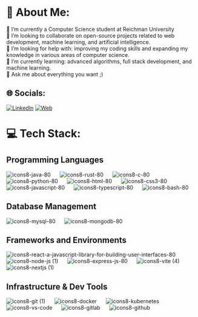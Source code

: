 # 💫 About Me:
🔭 I’m currently a Computer Science student at Reichman University<br>👯 I’m looking to collaborate on open-source projects related to web development, machine learning, and artificial intelligence.<br>🤝 I’m looking for help with: improving my coding skills and expanding my knowledge in various areas of computer science.<br>🌱 I’m currently learning: advanced algorithms, full stack development, and machine learning.<br>💬 Ask me about everything you want ;)<br>


## 🌐 Socials:
[![LinkedIn](https://img.shields.io/badge/LinkedIn-%230077B5.svg?logo=linkedin&logoColor=white)](https://linkedin.com/in/ethan-fajnkuchen) 
[![Web](https://img.shields.io/badge/-My%20Website-blueviolet)](https://ethanfajnkuchen.github.io/ethanfjn.github.io/)

# 💻 Tech Stack:

## Programming Languages
![icons8-java-80](https://github.com/EthanFajnkuchen/EthanFajnkuchen/assets/102037640/849a2c7d-cdec-46bc-a1fe-d72fb1e1025e)  &nbsp;&nbsp;&nbsp;&nbsp;
![icons8-rust-80](https://github.com/EthanFajnkuchen/EthanFajnkuchen/assets/102037640/7012dabe-c405-4cae-9fe7-1919083a5ad6) &nbsp;&nbsp;&nbsp;&nbsp;
![icons8-c-80](https://github.com/EthanFajnkuchen/EthanFajnkuchen/assets/102037640/f2073343-5abb-4076-90fc-e1739929211f) &nbsp;&nbsp;&nbsp;&nbsp;
![icons8-python-80](https://github.com/EthanFajnkuchen/EthanFajnkuchen/assets/102037640/9bca3a8a-e880-4848-a945-53569ae5713c) &nbsp;&nbsp;&nbsp;&nbsp;
![icons8-html-80](https://github.com/EthanFajnkuchen/EthanFajnkuchen/assets/102037640/37725681-8da3-4f49-a7ba-74f381f9472d) &nbsp;&nbsp;&nbsp;&nbsp;
![icons8-css3-80](https://github.com/EthanFajnkuchen/EthanFajnkuchen/assets/102037640/627b5bae-ead3-46fe-ac6c-ff6afd6e0aca) &nbsp;&nbsp;&nbsp;&nbsp;
![icons8-javascript-80](https://github.com/EthanFajnkuchen/EthanFajnkuchen/assets/102037640/1330ea2e-bb94-44c9-b875-3eb5385105f5) &nbsp;&nbsp;&nbsp;&nbsp;
![icons8-typescript-80](https://github.com/EthanFajnkuchen/EthanFajnkuchen/assets/102037640/8f1aeacf-1278-49b5-8173-a3d9623c2a98) &nbsp;&nbsp;&nbsp;&nbsp;
![icons8-bash-80](https://github.com/EthanFajnkuchen/EthanFajnkuchen/assets/102037640/1d47a0e3-835e-4068-9490-5f4b01226c1b)

## Database Management
![icons8-mysql-80](https://github.com/EthanFajnkuchen/EthanFajnkuchen/assets/102037640/c6c69f17-780d-4ed0-a773-061202d4a84c) &nbsp;&nbsp;&nbsp;&nbsp;
![icons8-mongodb-80](https://github.com/EthanFajnkuchen/EthanFajnkuchen/assets/102037640/00deb130-7ad9-4a26-927d-6aa259cf02ab) &nbsp;&nbsp;&nbsp;&nbsp;

## Frameworks and Environments

![icons8-react-a-javascript-library-for-building-user-interfaces-80](https://github.com/EthanFajnkuchen/EthanFajnkuchen/assets/102037640/2eefd410-7c5c-4cc7-9a27-2b56b11c1275) &nbsp;&nbsp;&nbsp;&nbsp;
![icons8-node-js (1)](https://github.com/EthanFajnkuchen/EthanFajnkuchen/assets/102037640/6c87cbc5-4aad-4a22-a157-5b5b5163fc38) &nbsp;&nbsp;&nbsp;&nbsp;
![icons8-express-js-80](https://github.com/EthanFajnkuchen/EthanFajnkuchen/assets/102037640/c47cb5cc-de5d-440c-bcc1-6913e94dfb11) &nbsp;&nbsp;&nbsp;&nbsp;
![icons8-vite (4)](https://github.com/EthanFajnkuchen/EthanFajnkuchen/assets/102037640/36a555d0-59b1-49c5-b7e2-7f9655fc5709) &nbsp;&nbsp;&nbsp;&nbsp;
![icons8-nextjs (1)](https://github.com/EthanFajnkuchen/EthanFajnkuchen/assets/102037640/865de887-bc45-4f4e-987d-d5c1d3cc794c)

## Infrastructure & Dev Tools

![icons8-git (1)](https://github.com/EthanFajnkuchen/EthanFajnkuchen/assets/102037640/b1564cf8-90af-42f6-bf71-2454ac7ff361) &nbsp;&nbsp;&nbsp;&nbsp;
![icons8-docker](https://github.com/EthanFajnkuchen/EthanFajnkuchen/assets/102037640/a769561d-ff2c-48d5-a8fc-48bfbaf1af47) &nbsp;&nbsp;&nbsp;&nbsp;
![icons8-kubernetes](https://github.com/EthanFajnkuchen/EthanFajnkuchen/assets/102037640/c4100862-fef4-4a37-9dd6-ea47cc4026db) &nbsp;&nbsp;&nbsp;&nbsp;
![icons8-vs-code](https://github.com/EthanFajnkuchen/EthanFajnkuchen/assets/102037640/dab868ae-7098-459e-b3f9-94b2023ef122) &nbsp;&nbsp;&nbsp;&nbsp;
![icons8-gitlab](https://github.com/EthanFajnkuchen/EthanFajnkuchen/assets/102037640/7a04ca34-17b9-4772-b85b-e9952845318e) &nbsp;&nbsp;&nbsp;&nbsp;
![icons8-github](https://github.com/EthanFajnkuchen/EthanFajnkuchen/assets/102037640/f553e422-a763-4e23-a621-dda14bdb9195)


